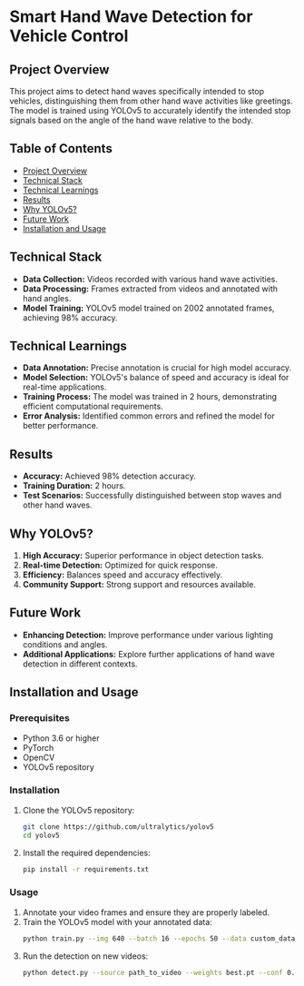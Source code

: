 # Smart Hand Wave Detection for Vehicle Control

## Project Overview
This project aims to detect hand waves specifically intended to stop vehicles, distinguishing them from other hand wave activities like greetings. The model is trained using YOLOv5 to accurately identify the intended stop signals based on the angle of the hand wave relative to the body.

## Table of Contents
- [Project Overview](#project-overview)
- [Technical Stack](#technical-stack)
- [Technical Learnings](#technical-learnings)
- [Results](#results)
- [Why YOLOv5?](#why-yolov5)
- [Future Work](#future-work)
- [Installation and Usage](#installation-and-usage)

## Technical Stack
- **Data Collection:** Videos recorded with various hand wave activities.
- **Data Processing:** Frames extracted from videos and annotated with hand angles.
- **Model Training:** YOLOv5 model trained on 2002 annotated frames, achieving 98% accuracy.

## Technical Learnings
- **Data Annotation:** Precise annotation is crucial for high model accuracy.
- **Model Selection:** YOLOv5's balance of speed and accuracy is ideal for real-time applications.
- **Training Process:** The model was trained in 2 hours, demonstrating efficient computational requirements.
- **Error Analysis:** Identified common errors and refined the model for better performance.

## Results
- **Accuracy:** Achieved 98% detection accuracy.
- **Training Duration:** 2 hours.
- **Test Scenarios:** Successfully distinguished between stop waves and other hand waves.

## Why YOLOv5?
1. **High Accuracy:** Superior performance in object detection tasks.
2. **Real-time Detection:** Optimized for quick response.
3. **Efficiency:** Balances speed and accuracy effectively.
4. **Community Support:** Strong support and resources available.

## Future Work
- **Enhancing Detection:** Improve performance under various lighting conditions and angles.
- **Additional Applications:** Explore further applications of hand wave detection in different contexts.

## Installation and Usage
### Prerequisites
- Python 3.6 or higher
- PyTorch
- OpenCV
- YOLOv5 repository

### Installation
1. Clone the YOLOv5 repository:
    ```bash
    git clone https://github.com/ultralytics/yolov5
    cd yolov5
    ```
2. Install the required dependencies:
    ```bash
    pip install -r requirements.txt
    ```

### Usage
1. Annotate your video frames and ensure they are properly labeled.
2. Train the YOLOv5 model with your annotated data:
    ```bash
    python train.py --img 640 --batch 16 --epochs 50 --data custom_data.yaml --cfg yolov5s.yaml --weights yolov5s.pt
    ```
3. Run the detection on new videos:
    ```bash
    python detect.py --source path_to_video --weights best.pt --conf 0.25
    ```


